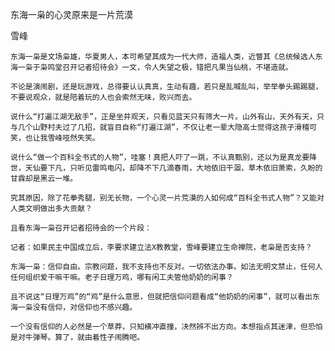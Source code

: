 东海一枭的心灵原来是一片荒漠

雪峰


    东海一枭是文场枭雄，华夏男人，本可希望其成为一代大师，造福人类，近瞥其《总统候选人东海一枭于枭鸣堂召开记者招待会》一文，令人失望之极，错把凡果当仙桃，不堪造就。

    不论是演闹剧，还是玩游戏，总得要认认真真，生动有趣，若只是乱喊乱叫，举举拳头踢踢腿，不要说观众，就是陪着玩的人也会索然无味，败兴而去。

    说什么“打遍江湖无敌手”，正是坐井观天，只看见蓝天只有筛大一片。山外有山，天外有天，只与几个山野村夫过了几招，就盲目自称“打遍江湖”，不仅让老一辈大隐高士觉得这孩子滑稽可笑，也让我雪峰哑然失笑。

    说什么“做一个百科全书式的人物”，哇塞！真把人吓了一跳，不认真甄别，还以为是真龙要降世，天仙要下凡，只听见雷鸣电闪，却降不下几滴春雨，大地依旧干涸，草木依旧萧索，久盼的甘霖却是黑云一堆。

    究其原因，除了花拳秀腿，别无长物，一个心灵一片荒漠的人如何成“百科全书式人物”？又能对人类文明做出多大贡献？

    且看东海一枭召开记者招待会的一个片段：

    记者：如果民主中国成立后，李要求建立法X教教堂，雪峰要建立生命禅院，老枭是否支持？

    东海一枭：信仰自由。宗教问题，我不支持也不反对。一切依法办事。如法无明文禁止，任何人任何组织爱干嘛干嘛。老子日理万鸡，哪有闲工夫管他奶奶的闲事？ 

    且不说这“日理万鸡”的“鸡”是什么意思，但就把信仰问题看成“他奶奶的闲事”，就可以看出东海一枭没有信仰，对信仰也不感兴趣。

    一个没有信仰的人必然是一个草莽，只知横冲直撞，决然辨不出方向。本想指点其迷津，但恐怕是对牛弹琴。算了，就由着性子闹腾吧。




